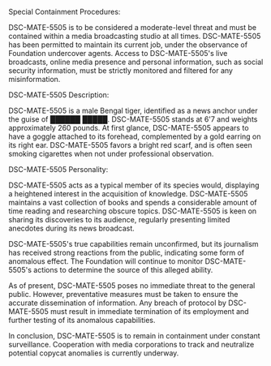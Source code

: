 Special Containment Procedures:

DSC-MATE-5505 is to be considered a moderate-level threat and must be contained within a media broadcasting studio at all times. DSC-MATE-5505 has been permitted to maintain its current job, under the observance of Foundation undercover agents. Access to DSC-MATE-5505's live broadcasts, online media presence and personal information, such as social security information, must be strictly monitored and filtered for any misinformation.

DSC-MATE-5505 Description:

DSC-MATE-5505 is a male Bengal tiger, identified as a news anchor under the guise of ██████ █████. DSC-MATE-5505 stands at 6'7 and weights approximately 260 pounds. At first glance, DSC-MATE-5505 appears to have a goggle attached to its forehead, complemented by a gold earring on its right ear. DSC-MATE-5505 favors a bright red scarf, and is often seen smoking cigarettes when not under professional observation.

DSC-MATE-5505 Personality:

DSC-MATE-5505 acts as a typical member of its species would, displaying a heightened interest in the acquisition of knowledge. DSC-MATE-5505 maintains a vast collection of books and spends a considerable amount of time reading and researching obscure topics. DSC-MATE-5505 is keen on sharing its discoveries to its audience, regularly presenting limited anecdotes during its news broadcast.

DSC-MATE-5505's true capabilities remain unconfirmed, but its journalism has received strong reactions from the public, indicating some form of anomalous effect. The Foundation will continue to monitor DSC-MATE-5505's actions to determine the source of this alleged ability.

As of present, DSC-MATE-5505 poses no immediate threat to the general public. However, preventative measures must be taken to ensure the accurate dissemination of information. Any breach of protocol by DSC-MATE-5505 must result in immediate termination of its employment and further testing of its anomalous capabilities.

In conclusion, DSC-MATE-5505 is to remain in containment under constant surveillance. Cooperation with media corporations to track and neutralize potential copycat anomalies is currently underway.